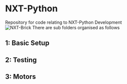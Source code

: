# NXT-Python
Repository for code relating to NXT-Python Development<br>
![NXT-Brick](https://static.wikia.nocookie.net/lego/images/0/05/9841_2.png/revision/latest?cb=20100504143629)
There are sub folders organised as follows
## 1: Basic Setup

## 2: Testing

## 3: Motors